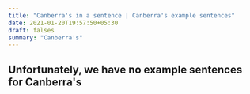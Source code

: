 ```yaml
---
title: "Canberra's in a sentence | Canberra's example sentences"
date: 2021-01-20T19:57:50+05:30
draft: falses
summary: "Canberra's"
---
```

## Unfortunately, we have no example sentences for Canberra's                 
